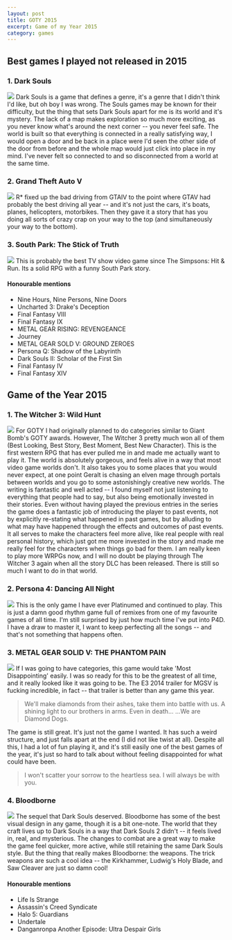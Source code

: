 ```yaml
---
layout: post
title: GOTY 2015
excerpt: Game of my Year 2015
category: games
---
```


## Best games I played not released in 2015

### 1. Dark Souls
<a href="https://www.googledrive.com/host/0BwrPd5DtsuImeGRQdVR6LWVSV2M/images/goty2015/dark-souls.jpg" target="_blank"><img src="https://www.googledrive.com/host/0BwrPd5DtsuImeGRQdVR6LWVSV2M/images/goty2015/dark-souls.jpg"></a>
Dark Souls is a game that defines a genre, it's a genre that I didn't think I'd like, but oh boy I was wrong. The Souls games may be known for their difficulty, but the thing that sets Dark Souls apart for me is its world and it's mystery. The lack of a map makes exploration so much more exciting, as you never know what's around the next corner -- you never feel safe. The world is built so that everything is connected in a really satisfying way, I would open a door and be back in a place were I'd seen the other side of the door from before and the whole map would just click into place in my mind. I've never felt so connected to and so disconnected from a world at the same time.


### 2. Grand Theft Auto V
<a href="https://www.googledrive.com/host/0BwrPd5DtsuImeGRQdVR6LWVSV2M/images/goty2015/gta5.jpg" target="_blank"><img src="https://www.googledrive.com/host/0BwrPd5DtsuImeGRQdVR6LWVSV2M/images/goty2015/gta5.jpg"></a>
R* fixed up the bad driving from GTAIV to the point where GTAV had probably the best driving all year -- and it's not just the cars, it's boats, planes, helicopters, motorbikes. Then they gave it a story that has you doing all sorts of crazy crap on your way to the top (and simultaneously your way to the bottom).


### 3. South Park: The Stick of Truth
<a href="https://www.googledrive.com/host/0BwrPd5DtsuImeGRQdVR6LWVSV2M/images/goty2015/south-park.jpg" target="_blank"><img src="https://www.googledrive.com/host/0BwrPd5DtsuImeGRQdVR6LWVSV2M/images/goty2015/south-park.jpg"></a>
This is probably the best TV show video game since The Simpsons: Hit & Run. Its a solid RPG with a funny South Park story.


#### Honourable mentions
- Nine Hours, Nine Persons, Nine Doors
- Uncharted 3: Drake's Deception
- Final Fantasy VIII
- Final Fantasy IX
- METAL GEAR RISING: REVENGEANCE
- Journey
- METAL GEAR SOLD V: GROUND ZEROES
- Persona Q: Shadow of the Labyrinth
- Dark Souls II: Scholar of the First Sin
- Final Fantasy IV
- Final Fantasy XIV





## Game of the Year 2015

### 1. The Witcher 3: Wild Hunt
<a href="https://www.googledrive.com/host/0BwrPd5DtsuImeGRQdVR6LWVSV2M/images/goty2015/witcher3.jpg" target="_blank"><img src="https://www.googledrive.com/host/0BwrPd5DtsuImeGRQdVR6LWVSV2M/images/goty2015/witcher3.jpg"></a>
For GOTY I had originally planned to do categories similar to Giant Bomb's GOTY awards. However, The Witcher 3 pretty much won all of them (Best Looking, Best Story, Best Moment, Best New Character). This is the first western RPG that has ever pulled me in and made me actually want to play it. The world is absolutely gorgeous, and feels alive in a way that most video game worlds don't. It also takes you to some places that you would never expect, at one point Geralt is chasing an elven mage through portals between worlds and you go to some astonishingly creative new worlds. The writing is fantastic and well acted -- I found myself not just listening to everything that people had to say, but also being emotionally invested in their stories. Even without having played the previous entries in the series the game does a fantastic job of introducing the player to past events, not by explicitly re-stating what happened in past games, but by alluding to what may have happened through the effects and outcomes of past events. It all serves to make the characters feel more alive, like real people with real personal history, which just got me more invested in the story and made me really feel for the characters when things go bad for them. I am really keen to play more WRPGs now, and I will no doubt be playing through The Witcher 3 again when all the story DLC has been released. There is still so much I want to do in that world.


### 2. Persona 4: Dancing All Night
<a href="https://www.googledrive.com/host/0BwrPd5DtsuImeGRQdVR6LWVSV2M/images/goty2015/p4d.jpg" target="_blank"><img src="https://www.googledrive.com/host/0BwrPd5DtsuImeGRQdVR6LWVSV2M/images/goty2015/p4d.jpg"></a>
This is the only game I have ever Platinumed and continued to play. This is just a damn good rhythm game full of remixes from one of my favourite games of all time. I'm still surprised by just how much time I've put into P4D. I have a draw to master it, I want to keep perfecting all the songs -- and that's not something that happens often.


### 3. METAL GEAR SOLID V: THE PHANTOM PAIN
<a href="https://www.googledrive.com/host/0BwrPd5DtsuImeGRQdVR6LWVSV2M/images/goty2015/mgs5.jpg" target="_blank"><img src="https://www.googledrive.com/host/0BwrPd5DtsuImeGRQdVR6LWVSV2M/images/goty2015/mgs5.jpg"></a>
If I was going to have categories, this game would take 'Most Disappointing' easily. I was so ready for this to be the greatest of all time, and it really looked like it was going to be. The E3 2014 trailer for MGSV is fucking incredible, in fact -- that trailer is better than any game this year.

> We'll make diamonds from their ashes, take them into battle with us.
> A shining light to our brothers in arms. Even in death...
> ...We are Diamond Dogs.

The game is still great. It's just not the game I wanted. It has such a weird structure, and just falls apart at the end (I did not like twist at all). Despite all this, I had a lot of fun playing it, and it's still easily one of the best games of the year, it's just so hard to talk about without feeling disappointed for what could have been.

> I won't scatter your sorrow to the heartless sea. I will always be with you.
	

### 4. Bloodborne
<a href="https://www.googledrive.com/host/0BwrPd5DtsuImeGRQdVR6LWVSV2M/images/goty2015/bloodborne.jpg" target="_blank"><img src="https://www.googledrive.com/host/0BwrPd5DtsuImeGRQdVR6LWVSV2M/images/goty2015/bloodborne.jpg"></a>
The sequel that Dark Souls deserved. Bloodborne has some of the best visual design in any game, though it is a bit one-note. The world that they craft lives up to Dark Souls in a way that Dark Souls 2 didn't -- it feels lived in, real, and mysterious. The changes to combat are a great way to make the game feel quicker, more active, while still retaining the same Dark Souls style. But the thing that really makes Bloodborne: the weapons. The trick weapons are such a cool idea -- the Kirkhammer, Ludwig's Holy Blade, and Saw Cleaver are just so damn cool!


#### Honourable mentions
- Life Is Strange
- Assassin's Creed Syndicate
- Halo 5: Guardians
- Undertale
- Danganronpa Another Episode: Ultra Despair Girls









